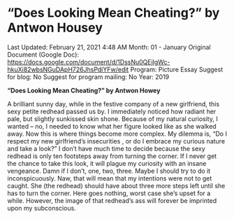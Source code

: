 # “Does Looking Mean Cheating?” by Antwon Housey

Last Updated: February 21, 2021 4:48 AM
Month: 01 - January
Original Document (Google Doc): https://docs.google.com/document/d/1DssNu0QEjlgWc-hkuXi82wbsNGuDApH726JhsPdiYFw/edit
Program: Picture Essay
Suggest for blog: No
Suggest for program mailing: No
Year: 2019

**“Does Looking Mean Cheating?” by Antwon Howey**

A brilliant sunny day, while in the festive company of a new girlfriend, this sexy petite redhead passed us by. I immediately noticed how radiant her pale, but slightly sunkissed skin shone. Because of my natural curiosity, I wanted – no, I needed to know what her figure looked like as she walked away. Now this is where things become more complex. My dilemma is, “Do I respect my new girlfriend’s insecurities , or do I embrace my curious nature and take a look?” I don’t have much time to decide because the sexy redhead is only ten footsteps away from turning the corner. If I never get the chance to take this look, it will plague my curiosity with an insane vengeance. Damn if I don’t, one, two, three. Maybe I should try to do it inconspicuously. Naw, that will mean that my intentions were not to get caught. She (the redhead) should have about three more steps left until she has to turn the corner. Here goes nothing, worst case she’s upset for a while. However, the image of that redhead’s ass will forever be imprinted upon my subconscious.